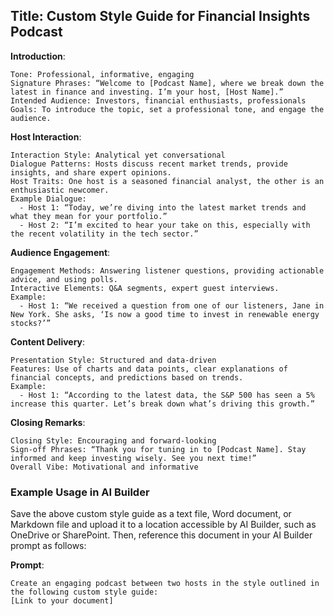 ## Title: Custom Style Guide for Financial Insights Podcast

**Introduction**:
```plaintext
Tone: Professional, informative, engaging
Signature Phrases: “Welcome to [Podcast Name], where we break down the latest in finance and investing. I’m your host, [Host Name].”
Intended Audience: Investors, financial enthusiasts, professionals
Goals: To introduce the topic, set a professional tone, and engage the audience.
```

**Host Interaction**:
```plaintext
Interaction Style: Analytical yet conversational
Dialogue Patterns: Hosts discuss recent market trends, provide insights, and share expert opinions.
Host Traits: One host is a seasoned financial analyst, the other is an enthusiastic newcomer.
Example Dialogue:
  - Host 1: “Today, we’re diving into the latest market trends and what they mean for your portfolio.”
  - Host 2: “I’m excited to hear your take on this, especially with the recent volatility in the tech sector.”
```

**Audience Engagement**:
```plaintext
Engagement Methods: Answering listener questions, providing actionable advice, and using polls.
Interactive Elements: Q&A segments, expert guest interviews.
Example:
  - Host 1: “We received a question from one of our listeners, Jane in New York. She asks, ‘Is now a good time to invest in renewable energy stocks?’”
```

**Content Delivery**:
```plaintext
Presentation Style: Structured and data-driven
Features: Use of charts and data points, clear explanations of financial concepts, and predictions based on trends.
Example:
  - Host 1: “According to the latest data, the S&P 500 has seen a 5% increase this quarter. Let’s break down what’s driving this growth.”
```

**Closing Remarks**:
```plaintext
Closing Style: Encouraging and forward-looking
Sign-off Phrases: “Thank you for tuning in to [Podcast Name]. Stay informed and keep investing wisely. See you next time!”
Overall Vibe: Motivational and informative
```

### Example Usage in AI Builder

Save the above custom style guide as a text file, Word document, or Markdown file and upload it to a location accessible by AI Builder, such as OneDrive or SharePoint. Then, reference this document in your AI Builder prompt as follows:

**Prompt**:
```plaintext
Create an engaging podcast between two hosts in the style outlined in the following custom style guide:
[Link to your document]
```